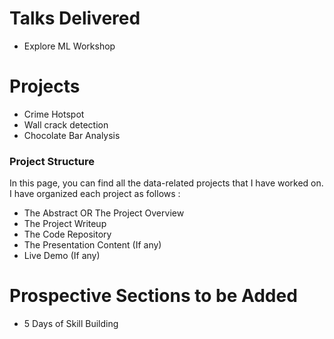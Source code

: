# Talks Delivered
- Explore ML Workshop

# Projects
- Crime Hotspot
- Wall crack detection
- Chocolate Bar Analysis

### Project Structure
In this page, you can find all the data-related projects that I have worked on. I have organized each project as follows :
- The Abstract OR The Project Overview
- The Project Writeup
- The Code Repository
- The Presentation Content (If any)
- Live Demo (If any)

# Prospective Sections to be Added
- 5 Days of Skill Building
